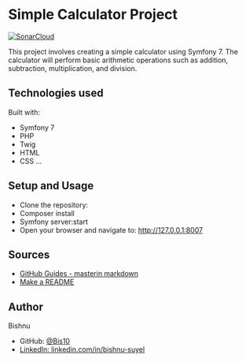 # Simple Calculator Project
[![SonarCloud](https://sonarcloud.io/images/project_badges/sonarcloud-white.svg)](https://sonarcloud.io/summary/new_code?id=Bis10_Calculator)

This project involves creating a simple calculator using Symfony 7. The calculator will perform basic arithmetic operations such as addition, subtraction, multiplication, and division.


## Technologies used
Built with:
- Symfony 7
- PHP
- Twig
- HTML
- CSS
...

## Setup and Usage
- Clone the repository:
- Composer install
- Symfony server:start
- Open your browser and navigate to:
http://127.0.0.1:8007

## Sources  

- [GitHub Guides - masterin markdown](https://guides.github.com/features/mastering-markdown/)
- [Make a README](https://www.makeareadme.com/)

## Author
Bishnu

- GitHub: [@Bis10](https://github.com/Bis10)
- [LinkedIn: linkedin.com/in/bishnu-suyel](https://www.linkedin.com/in/bishnu-suyel/)
